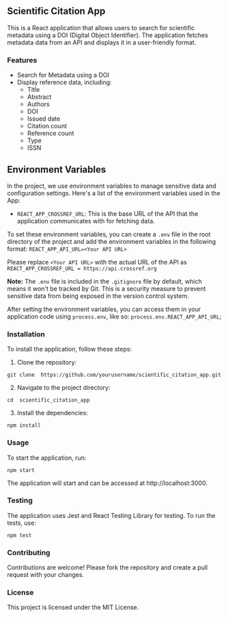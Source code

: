 ## Scientific Citation App

  
This is a React application that allows users to search for scientific metadata using a DOI (Digital Object Identifier). The application fetches metadata data from an API and displays it in a user-friendly format.  
  

### Features
  
- Search for Metadata using a DOI  
- Display reference data, including:  
	- Title  
	- Abstract  
	- Authors  
	- DOI  
	- Issued date  
	- Citation count  
	- Reference count  
	- Type  
	- ISSN  
## Environment Variables

In the project, we use environment variables to manage sensitive data and configuration settings. Here's a list of the environment variables used in the App:

- `REACT_APP_CROSSREF_URL`: This is the base URL of the API that the application communicates with for fetching data.

To set these environment variables, you can create a `.env` file in the root directory of the project and add the environment variables in the following format: `REACT_APP_API_URL=<Your API URL>`

Please replace `<Your API URL>` with the actual URL of the API as `REACT_APP_CROSSREF_URL = https://api.crossref.org`

**Note:** The `.env` file is included in the `.gitignore` file by default, which means it won't be tracked by Git. This is a security measure to prevent sensitive data from being exposed in the version control system.

After setting the environment variables, you can access them in your application code using `process.env`, like so:
`process.env.REACT_APP_API_URL`;
   

### Installation

  
To install the application, follow these steps:  
  
1. Clone the repository:
```
git clone  https://github.com/yourusername/scientific_citation_app.git
```
  
2. Navigate to the project directory:
```
cd  scientific_citation_app
```
  
3. Install the dependencies:
```
npm install
```

### Usage

  
To start the application, run:
```
npm start
```
  
The application will start and can be accessed at  http://localhost:3000.  
  

### Testing

  
The application uses Jest and React Testing Library for testing. To run the tests, use:
```
npm test
```
  

### Contributing

  
Contributions are welcome! Please fork the repository and create a pull request with your changes.  
  

### License

  
This project is licensed under the MIT License.
